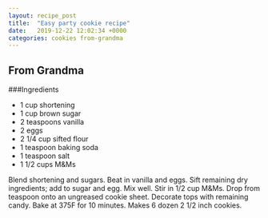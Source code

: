 ```yaml
---
layout: recipe_post
title:  "Easy party cookie recipe"
date:   2019-12-22 12:02:34 +0000
categories: cookies from-grandma
---
```


## From Grandma
###Ingredients
* 1 cup shortening
* 1 cup brown sugar
* 2 teaspoons vanilla
* 2 eggs
* 2 1/4 cup sifted flour
* 1 teaspoon baking soda
* 1 teaspoon salt 
* 1 1/2 cups M&Ms

Blend shortening and sugars. Beat in vanilla and eggs. Sift remaining dry ingredients; add to sugar and egg. Mix well. Stir in 1/2 cup M&Ms. Drop from teaspoon onto an ungreased cookie sheet. Decorate tops with remaining candy. Bake at 375F for 10 minutes. Makes 6 dozen 2 1/2 inch cookies.
